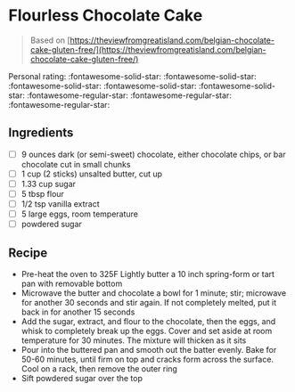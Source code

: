 <!-- Needs Manual Review -->

<!-- Do not modify sections with "AUTO-*". They are updated by make.py -->

# Flourless Chocolate Cake

> Based on [https://theviewfromgreatisland.com/belgian-chocolate-cake-gluten-free/](https://theviewfromgreatisland.com/belgian-chocolate-cake-gluten-free/)

<!-- rating=2; (User can specify rating on scale of 1-5) -->
<!-- AUTO-UserRating -->
Personal rating: :fontawesome-solid-star: :fontawesome-solid-star: :fontawesome-solid-star: :fontawesome-solid-star: :fontawesome-solid-star: :fontawesome-regular-star: :fontawesome-regular-star: :fontawesome-regular-star:
<!-- /AUTO-UserRating -->

<!-- name_image=None; (User can specify image name) -->
<!-- AUTO-Image -->
<!-- TODO: Capture image -->
<!-- /AUTO-Image -->

## Ingredients

* [ ] 9 ounces dark (or semi-sweet) chocolate, either chocolate chips, or bar chocolate cut in small chunks
* [ ] 1 cup (2 sticks) unsalted butter, cut up
* [ ] 1.33 cup sugar
* [ ] 5 tbsp flour
* [ ] 1/2 tsp vanilla extract
* [ ] 5 large eggs, room temperature
* [ ] powdered sugar

## Recipe

* Pre-heat the oven to 325F Lightly butter a 10 inch spring-form or tart pan with removable bottom
* Microwave the butter and chocolate a bowl for 1 minute; stir; microwave for another 30 seconds and stir again. If not completely melted, put it back in for another 15 seconds
* Add the sugar, extract, and flour to the chocolate, then the eggs, and whisk to completely break up the eggs. Cover and set aside at room temperature for 30 minutes. The mixture will thicken as it sits
* Pour into the buttered pan and smooth out the batter evenly. Bake for 50-60 minutes, until firm on top and cracks form across the surface. Cool on a rack, then remove the outer ring
* Sift powdered sugar over the top
